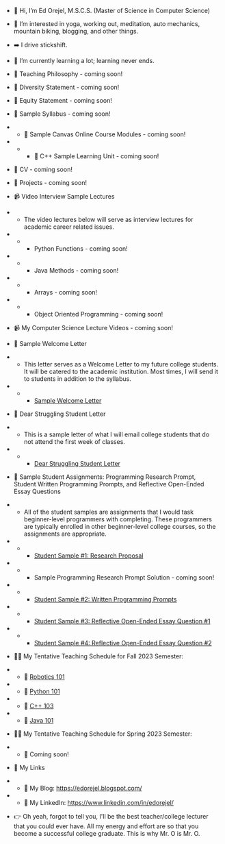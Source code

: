 - 👋 Hi, I’m Ed Orejel, M.S.C.S. (Master of Science in Computer Science)
- 👀 I’m interested in yoga, working out, meditation, auto mechanics, mountain biking, blogging, and other things.
- ➡️ I drive stickshift. 
- 🌱 I’m currently learning a lot; learning never ends.

- :pencil: Teaching Philosophy - coming soon!
- :pencil: Diversity Statement - coming soon!
- :pencil: Equity Statement - coming soon!
- :pencil: Sample Syllabus - coming soon!
- - :pencil: Sample Canvas Online Course Modules - coming soon!
- - - :pencil: C++ Sample Learning Unit - coming soon!
- :pencil: CV - coming soon!
- :pencil: Projects - coming soon!
- :video_camera: Video Interview Sample Lectures
- - The video lectures below will serve as interview lectures for academic career related issues. 
- - - Python Functions - coming soon!
- - - Java Methods - coming soon!
- - - Arrays - coming soon!
- - - Object Oriented Programming - coming soon!
- 📹 My Computer Science Lecture Videos - coming soon!
- :pencil: Sample Welcome Letter
- - This letter serves as a Welcome Letter to my future college students. It will be catered to the academic institution. Most times, I will send it to students in addition to the syllabus. 
- - - [Sample Welcome Letter](https://github.com/edorejel/teaching_docs/blob/main/dwls_2.pdf)
- :pencil: Dear Struggling Student Letter 
- - This is a sample letter of what I will email college students that do not attend the first week of classes.
- - - [Dear Struggling Student Letter](https://github.com/edorejel/teaching_docs/blob/main/dsl2.pdf)
- :pencil: Sample Student Assignments: Programming Research Prompt, Student Written Programming Prompts, and Reflective Open-Ended Essay Questions
-  - All of the student samples are assignments that I would task beginner-level programmers with completing. These programmers are typically enrolled in other beginner-level college courses, so the assignments are appropriate. 
- - - [Student Sample #1: Research Proposal](https://github.com/edorejel/teaching_docs/blob/main/sppp.pdf)
- - - Sample Programming Research Prompt Solution - coming soon!
- - - [Student Sample #2: Written Programming Prompts](https://github.com/edorejel/teaching_docs/blob/main/sgpp.pdf)
- - - [Student Sample #3: Reflective Open-Ended Essay Question #1](https://github.com/edorejel/teaching_docs/blob/main/ssa_3.pdf) 
- - - [Student Sample #4: Reflective Open-Ended Essay Question #2](https://github.com/edorejel/teaching_docs/blob/main/raovloa.pdf) 


- :man_teacher: My Tentative Teaching Schedule for Fall 2023 Semester:
- - :file_folder: [Robotics 101](https://github.com/edorejel/advanced-programming/tree/main/robotics101)
- - :file_folder: [Python 101](https://github.com/edorejel/Python/tree/main/Python101)
- - :file_folder: [C++ 103](https://github.com/edorejel/C-plus-plus/tree/main/C%2B%2B103)
- - :file_folder: [Java 101](https://github.com/edorejel/Java/tree/main/Java101#java-101-beginner-java)

- :man_teacher: My Tentative Teaching Schedule for Spring 2023 Semester:
- - :file_folder: Coming soon!

- :link: My Links
- - :pencil: My Blog: https://edorejel.blogspot.com/
- - :dart: My LinkedIn: https://www.linkedin.com/in/edorejel/
- :point_right: Oh yeah, forgot to tell you, I'll be the best teacher/college lecturer that you could ever have. All my energy and effort are so that you become a successful college graduate. This is why Mr. O is Mr. O.



<!---
edorejel/edorejel is a ✨ special ✨ repository because its `README.md` (this file) appears on your GitHub profile.
You can click the Preview link to take a look at your changes.
--->
